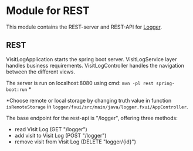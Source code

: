 # Module for REST

This module contains the REST-server and REST-API for [Logger](../README.md).

## REST

VisitLogApplication starts the spring boot server.
VisitLogService layer handles business requirements.
VisitLogController handles the navigation between the different views.

The server is run on localhost:8080 using cmd:
`mvn -pl rest spring-boot:run` *

\*Choose remote or local storage by changing truth value in function `isRemoteStorage` in `logger/fxui/src/main/java/logger.fxui/AppController`.

The base endpoint for the rest-api is "/logger", offering three methods:

* read Visit Log (GET "/logger")
* add visit to Visit Log (POST "/logger")
* remove visit from Visit Log (DELETE "logger/{id}")
